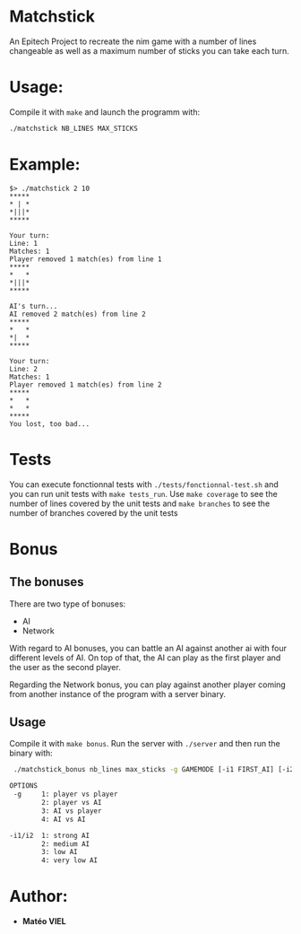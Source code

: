 # Matchstick

An Epitech Project to recreate the nim game with a number of lines changeable as well as a maximum number of sticks you can take each turn.

# Usage:
Compile it with `make` and launch the programm with:
```bash
./matchstick NB_LINES MAX_STICKS
```

# Example:
    $> ./matchstick 2 10
    *****
    * | *
    *|||*
    *****

    Your turn:
    Line: 1
    Matches: 1
    Player removed 1 match(es) from line 1
    *****
    *   *
    *|||*
    *****

    AI's turn...
    AI removed 2 match(es) from line 2
    *****
    *   *
    *|  *
    *****

    Your turn:
    Line: 2
    Matches: 1
    Player removed 1 match(es) from line 2
    *****
    *   *
    *   *
    *****
    You lost, too bad...

# Tests
You can execute fonctionnal tests with `./tests/fonctionnal-test.sh` and you can run unit tests with `make tests_run`. Use `make coverage` to see the number of lines covered by the unit tests and `make branches` to see the number of branches covered by the unit tests

# Bonus

## The bonuses
There are two type of bonuses:
- AI
- Network

With regard to AI bonuses, you can battle an AI against another ai with four different levels of AI. On top of that, the AI can play as the first player and the user as the second player.

Regarding the Network bonus, you can play against another player coming from another instance of the program with a server binary.

## Usage
Compile it with `make bonus`. Run the server with `./server` and then run the binary with:
```bash
 ./matchstick_bonus nb_lines max_sticks -g GAMEMODE [-i1 FIRST_AI] [-i2 SECOND_AI] [-p PLAYER]

OPTIONS
 -g     1: player vs player
        2: player vs AI
        3: AI vs player
        4: AI vs AI

-i1/i2  1: strong AI
        2: medium AI
        3: low AI
        4: very low AI
```

# Author:
- **Matéo VIEL**